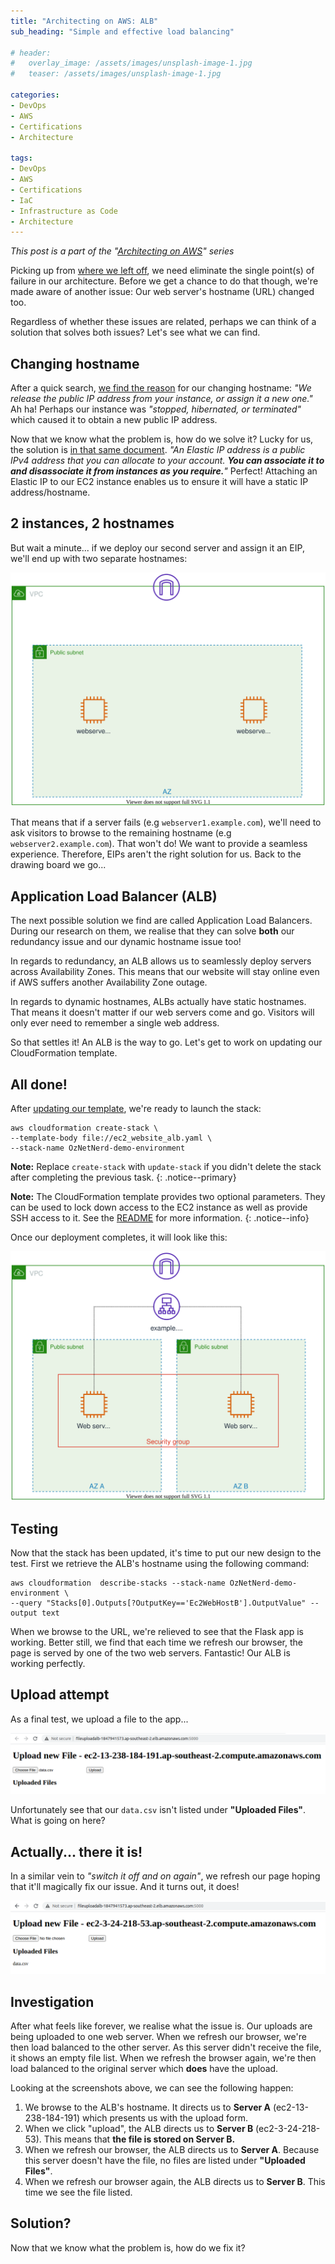 ```yaml
---
title: "Architecting on AWS: ALB"
sub_heading: "Simple and effective load balancing"

# header:
#   overlay_image: /assets/images/unsplash-image-1.jpg
#   teaser: /assets/images/unsplash-image-1.jpg

categories:
- DevOps
- AWS
- Certifications
- Architecture

tags:
- DevOps
- AWS
- Certifications
- IaC
- Infrastructure as Code
- Architecture
---
```


_This post is a part of the "[Architecting on AWS](/2020/10/17/architecting-on-aws/)" series_

Picking up from [where we left off](/2020/10/21/architecting-on-aws-ec2/#a-job-well-done-or-not), we need eliminate the single point(s) of failure in our architecture. Before we get a chance to do that though, we're made aware of another issue: Our web server's hostname (URL) changed too.

Regardless of whether these issues are related, perhaps we can think of a solution that solves both issues? Let's see what we can find.

## Changing hostname

After a quick search, [we find the reason](https://docs.aws.amazon.com/AWSEC2/latest/UserGuide/using-instance-addressing.html#concepts-public-addresses) for our changing hostname: _"We release the public IP address from your instance, or assign it a new one."_   Ah ha! Perhaps our instance was _"stopped, hibernated, or terminated"_ which caused it to obtain a new public IP address.

Now that we know what the problem is, how do we solve it? Lucky for us, the solution is [in that same document](https://docs.aws.amazon.com/AWSEC2/latest/UserGuide/using-instance-addressing.html#ip-addressing-eips). _"An Elastic IP address is a public IPv4 address that you can allocate to your account. **You can associate it to and disassociate it from instances as you require.**"_ Perfect! Attaching an Elastic IP to our EC2 instance enables us to ensure it will have a static IP address/hostname. 

## 2 instances, 2 hostnames

But wait a minute... if we deploy our second server and assign it an EIP, we'll end up with two separate hostnames:

<p align="center"><img src="/assets/2020/10/ec2_website_2_hosts.svg" /></p>

That means that if a server fails (e.g `webserver1.example.com`), we'll need to ask visitors to browse to the remaining hostname (e.g `webserver2.example.com`). That won't do! We want to provide a seamless experience. Therefore, EIPs aren't the right solution for us. Back to the drawing board we go...

## Application Load Balancer (ALB)

The next possible solution we find are called Application Load Balancers. During our research on them, we realise that they can solve **both** our redundancy issue and our dynamic hostname issue too! 

In regards to redundancy, an ALB allows us to seamlessly deploy servers across Availability Zones. This means that our website will stay online even if AWS suffers another Availability Zone outage.

In regards to dynamic hostnames, ALBs actually have static hostnames. That means it doesn't matter if our web servers come and go. Visitors will only ever need to remember a single web address. 

So that settles it! An ALB is the way to go. Let's get to work on updating our CloudFormation template.

## All done!

After [updating our template](https://github.com/OzNetNerd/Architecting-on-AWS/blob/main/EC2_Website_ALB/ec2_website_alb.yaml), we're ready to launch the stack:

```
aws cloudformation create-stack \
--template-body file://ec2_website_alb.yaml \
--stack-name OzNetNerd-demo-environment
```

__Note:__ Replace `create-stack` with `update-stack` if you didn't delete the stack after completing the previous task.
{: .notice--primary}

__Note:__ The CloudFormation template provides two optional parameters. They can be used to lock down access to the EC2 instance as well as provide SSH access to it. See the [README](https://github.com/OzNetNerd/Architecting-on-AWS/tree/main/EC2_Website_ALB) for more information.
{: .notice--info}

Once our deployment completes, it will look like this:

<p align="center"><img src="/assets/2020/10/ec2_website_alb_diagram.svg" /></p>

## Testing

Now that the stack has been updated, it's time to put our new design to the test. First we retrieve the ALB's hostname using the following command:

```
aws cloudformation  describe-stacks --stack-name OzNetNerd-demo-environment \
--query "Stacks[0].Outputs[?OutputKey=='Ec2WebHostB'].OutputValue" --output text
```

When we browse to the URL, we're relieved to see that the Flask app is working. Better still, we find that each time we refresh our browser, the page is served by one of the two web servers. Fantastic! Our ALB is working perfectly.

## Upload attempt

As a final test, we upload a file to the app... 

[![](/assets/2020/10/alb_upload.png)](/assets/2020/10/alb_upload.png)

Unfortunately see that our `data.csv` isn't listed under **"Uploaded Files"**. What is going on here?

## Actually... there it is!

In a similar vein to _"switch it off and on again"_, we refresh our page hoping that it'll magically fix our issue. And it turns out, it does!

[![](/assets/2020/10/alb_upload_found.png)](/assets/2020/10/alb_upload_found.png)


## Investigation

After what feels like forever, we realise what the issue is. Our uploads are being uploaded to one web server. When we refresh our browser, we're then load balanced to the other server. As this server didn't receive the file, it shows an empty file list. When we refresh the browser again, we're then load balanced to the original server which **does** have the upload.

Looking at the screenshots above, we can see the following happen:

1. We browse to the ALB's hostname. It directs us to **Server A** (ec2-13-238-184-191) which presents us with the upload form. 
2. When we click "upload", the ALB directs us to **Server B** (ec2-3-24-218-53). This means that **the file is stored on Server B.**
3. When we refresh our browser, the ALB directs us to **Server A**. Because this server doesn't have the file, no files are listed under **"Uploaded Files"**.
4. When we refresh our browser again, the ALB directs us to **Server B**. This time we see the file listed.

## Solution?

Now that we know what the problem is, how do we fix it?